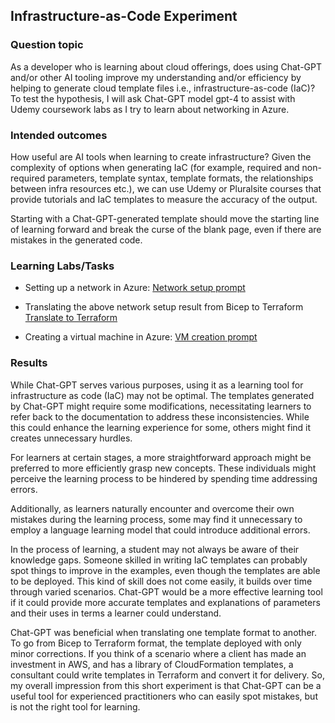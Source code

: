## Infrastructure-as-Code Experiment

### Question topic
As a developer who is learning about cloud offerings, does using Chat-GPT and/or other AI tooling improve my understanding and/or efficiency by helping to generate cloud template files i.e., infrastructure-as-code (IaC)? To test the hypothesis, I will ask Chat-GPT model gpt-4 to assist with Udemy coursework labs as I try to learn about networking in Azure.

### Intended outcomes
How useful are AI tools when learning to create infrastructure? Given the complexity of options when generating IaC (for example, required and non-required parameters, template syntax, template formats, the relationships between infra resources etc.), we can use Udemy or Pluralsite courses that provide tutorials and IaC templates to measure the accuracy of the output. 

Starting with a Chat-GPT-generated template should move the starting line of learning forward and break the curse of the blank page, even if there are mistakes in the generated code. 


### Learning Labs/Tasks
- Setting up a network in Azure: [Network setup prompt](azure-networks/basic-network.md)

- Translating the above network setup result from Bicep to Terraform [Translate to Terraform](azure-networks/translate-to-tf.md)

- Creating a virtual machine in Azure: [VM creation prompt](azure-vms/basic-vm.md)

### Results

While Chat-GPT serves various purposes, using it as a learning tool for infrastructure as code (IaC) may not be optimal. The templates generated by Chat-GPT might require some modifications, necessitating learners to refer back to the documentation to address these inconsistencies. While this could enhance the learning experience for some, others might find it creates unnecessary hurdles.

For learners at certain stages, a more straightforward approach might be preferred to more efficiently grasp new concepts. These individuals might perceive the learning process to be hindered by spending time addressing errors.

Additionally, as learners naturally encounter and overcome their own mistakes during the learning process, some may find it unnecessary to employ a language learning model that could introduce additional errors.

In the process of learning, a student may not always be aware of their knowledge gaps. Someone skilled in writing IaC templates can probably spot things to improve in the examples, even though the templates are able to be deployed. This kind of skill does not come easily, it builds over time through varied scenarios. Chat-GPT would be a more effective learning tool if it could provide more accurate templates and explanations of parameters and their uses in terms a learner could understand.  

Chat-GPT was beneficial when translating one template format to another. To go from Bicep to Terraform format, the template deployed with only minor corrections. If you think of a scenario where a client has made an investment in AWS, and has a library of CloudFormation templates, a consultant could write templates in Terraform and convert it for delivery. So, my overall impression from this short experiment is that Chat-GPT can be a useful tool for experienced practitioners who can easily spot mistakes, but is not the right tool for learning. 